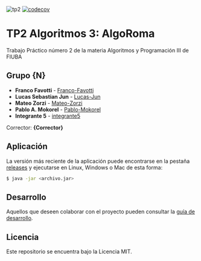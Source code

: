 ![tp2](https://github.com/fiuba/algo3_proyecto_base_tp2/actions/workflows/build.yml/badge.svg) [![codecov](https://codecov.io/gh/fiuba/algo3_proyecto_base_tp2/branch/master/graph/badge.svg)](https://codecov.io/gh/fiuba/algo3_proyecto_base_tp2)

# TP2 Algoritmos 3: AlgoRoma 

Trabajo Práctico número 2 de la materia Algoritmos y Programación III de FIUBA

## Grupo {N}

* **Franco Favotti** - [Franco-Favotti](https://github.com/Franco-Favotti)
* **Lucas Sebastian Jun** - [Lucas-Jun](https://github.com/Lucas-Jun)
* **Mateo Zorzi** - [Mateo-Zorzi](https://github.com/mateozorzi)
* **Pablo A. Mokorel** - [Pablo-Mokorel](https://github.com/pablomoko)
* **Integrante 5** - [integrante5](https://github.com/integrante5)

Corrector: **{Corrector}**

## Aplicación

La versión más reciente de la aplicación puede encontrarse en la pestaña [releases](https://github.com/fiuba/algo3_proyecto_base_tp2/releases/latest) y ejecutarse en Linux, Windows o Mac de esta forma:

```bash
$ java -jar <archivo.jar>
```

## Desarrollo

Aquellos que deseen colaborar con el proyecto pueden consultar la [guía de desarrollo](./docs/Desarrollo.md).

## Licencia

Este repositorio se encuentra bajo la Licencia MIT.

